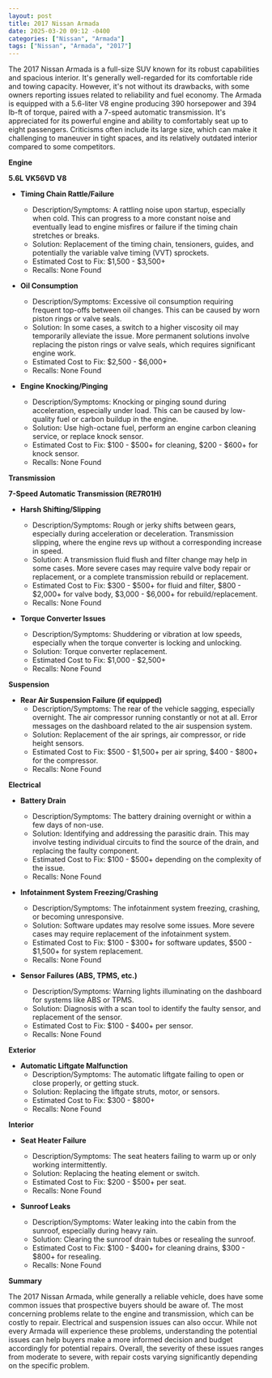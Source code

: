 ```yaml
---
layout: post
title: 2017 Nissan Armada
date: 2025-03-20 09:12 -0400
categories: ["Nissan", "Armada"]
tags: ["Nissan", "Armada", "2017"]
---
```

The 2017 Nissan Armada is a full-size SUV known for its robust capabilities and spacious interior. It's generally well-regarded for its comfortable ride and towing capacity. However, it's not without its drawbacks, with some owners reporting issues related to reliability and fuel economy. The Armada is equipped with a 5.6-liter V8 engine producing 390 horsepower and 394 lb-ft of torque, paired with a 7-speed automatic transmission. It's appreciated for its powerful engine and ability to comfortably seat up to eight passengers. Criticisms often include its large size, which can make it challenging to maneuver in tight spaces, and its relatively outdated interior compared to some competitors.

**Engine**

**5.6L VK56VD V8**

*   **Timing Chain Rattle/Failure**
    *   Description/Symptoms: A rattling noise upon startup, especially when cold. This can progress to a more constant noise and eventually lead to engine misfires or failure if the timing chain stretches or breaks.
    *   Solution: Replacement of the timing chain, tensioners, guides, and potentially the variable valve timing (VVT) sprockets.
    *   Estimated Cost to Fix: $1,500 - $3,500+
    * Recalls: None Found

*   **Oil Consumption**
    *   Description/Symptoms: Excessive oil consumption requiring frequent top-offs between oil changes. This can be caused by worn piston rings or valve seals.
    *   Solution: In some cases, a switch to a higher viscosity oil may temporarily alleviate the issue. More permanent solutions involve replacing the piston rings or valve seals, which requires significant engine work.
    *   Estimated Cost to Fix: $2,500 - $6,000+
    * Recalls: None Found

* **Engine Knocking/Pinging**
    * Description/Symptoms: Knocking or pinging sound during acceleration, especially under load. This can be caused by low-quality fuel or carbon buildup in the engine.
    * Solution: Use high-octane fuel, perform an engine carbon cleaning service, or replace knock sensor.
    * Estimated Cost to Fix: $100 - $500+ for cleaning, $200 - $600+ for knock sensor.
    * Recalls: None Found

**Transmission**

**7-Speed Automatic Transmission (RE7R01H)**

*   **Harsh Shifting/Slipping**
    *   Description/Symptoms: Rough or jerky shifts between gears, especially during acceleration or deceleration. Transmission slipping, where the engine revs up without a corresponding increase in speed.
    *   Solution: A transmission fluid flush and filter change may help in some cases. More severe cases may require valve body repair or replacement, or a complete transmission rebuild or replacement.
    *   Estimated Cost to Fix: $300 - $500+ for fluid and filter, $800 - $2,000+ for valve body, $3,000 - $6,000+ for rebuild/replacement.
    * Recalls: None Found

*   **Torque Converter Issues**
    *   Description/Symptoms: Shuddering or vibration at low speeds, especially when the torque converter is locking and unlocking.
    *   Solution: Torque converter replacement.
    *   Estimated Cost to Fix: $1,000 - $2,500+
    * Recalls: None Found

**Suspension**

*   **Rear Air Suspension Failure (if equipped)**
    *   Description/Symptoms: The rear of the vehicle sagging, especially overnight. The air compressor running constantly or not at all. Error messages on the dashboard related to the air suspension system.
    *   Solution: Replacement of the air springs, air compressor, or ride height sensors.
    *   Estimated Cost to Fix: $500 - $1,500+ per air spring, $400 - $800+ for the compressor.
    * Recalls: None Found

**Electrical**

*   **Battery Drain**
    *   Description/Symptoms: The battery draining overnight or within a few days of non-use.
    *   Solution: Identifying and addressing the parasitic drain. This may involve testing individual circuits to find the source of the drain, and replacing the faulty component.
    *   Estimated Cost to Fix: $100 - $500+ depending on the complexity of the issue.
    * Recalls: None Found

*   **Infotainment System Freezing/Crashing**
    *   Description/Symptoms: The infotainment system freezing, crashing, or becoming unresponsive.
    *   Solution: Software updates may resolve some issues. More severe cases may require replacement of the infotainment system.
    *   Estimated Cost to Fix: $100 - $300+ for software updates, $500 - $1,500+ for system replacement.
    * Recalls: None Found

*   **Sensor Failures (ABS, TPMS, etc.)**
    *   Description/Symptoms: Warning lights illuminating on the dashboard for systems like ABS or TPMS.
    *   Solution: Diagnosis with a scan tool to identify the faulty sensor, and replacement of the sensor.
    *   Estimated Cost to Fix: $100 - $400+ per sensor.
    * Recalls: None Found

**Exterior**

*   **Automatic Liftgate Malfunction**
    *   Description/Symptoms: The automatic liftgate failing to open or close properly, or getting stuck.
    *   Solution: Replacing the liftgate struts, motor, or sensors.
    *   Estimated Cost to Fix: $300 - $800+
    * Recalls: None Found

**Interior**

*   **Seat Heater Failure**
    *   Description/Symptoms: The seat heaters failing to warm up or only working intermittently.
    *   Solution: Replacing the heating element or switch.
    *   Estimated Cost to Fix: $200 - $500+ per seat.
    * Recalls: None Found

*   **Sunroof Leaks**
    *   Description/Symptoms: Water leaking into the cabin from the sunroof, especially during heavy rain.
    *   Solution: Clearing the sunroof drain tubes or resealing the sunroof.
    *   Estimated Cost to Fix: $100 - $400+ for cleaning drains, $300 - $800+ for resealing.
    * Recalls: None Found

**Summary**

The 2017 Nissan Armada, while generally a reliable vehicle, does have some common issues that prospective buyers should be aware of. The most concerning problems relate to the engine and transmission, which can be costly to repair. Electrical and suspension issues can also occur. While not every Armada will experience these problems, understanding the potential issues can help buyers make a more informed decision and budget accordingly for potential repairs. Overall, the severity of these issues ranges from moderate to severe, with repair costs varying significantly depending on the specific problem.

